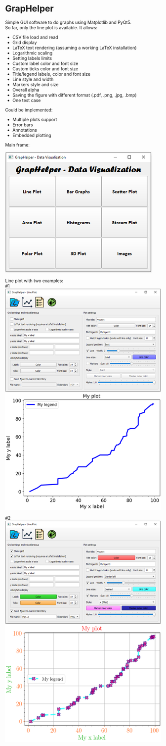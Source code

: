 # GrapHelper
Simple GUI software to do graphs using Matplotlib and PyQt5.
\
So far, only the line plot is available. It allows:
- CSV file load and read
- Grid display
- LaTeX text rendering (assuming a working LaTeX installation)
- Logarithmic scaling
- Setting labels limits
- Custom label color and font size
- Custom ticks color and font size
- Title/legend labels, color and font size
- Line style and width
- Markers style and size
- Overall alpha
- Saving the figure with different format (.pdf, .png, .jpg, .bmp)
- One test case

Could be implemented:
- Multiple plots support
- Error bars
- Annotations
- Embedded plotting

Main frame:

![GrapHelper](screenshots/screenshot_mainframe.png)

Line plot with two examples:\
#1\
![GrapHelper](screenshots/screenshot_lineplot.png)
![GrapHelper](screenshots/Plot_1.PNG)

#2\
![GrapHelper](screenshots/screenshot_lineplot_2.png)
![GrapHelper](screenshots/Plot_2.PNG)
